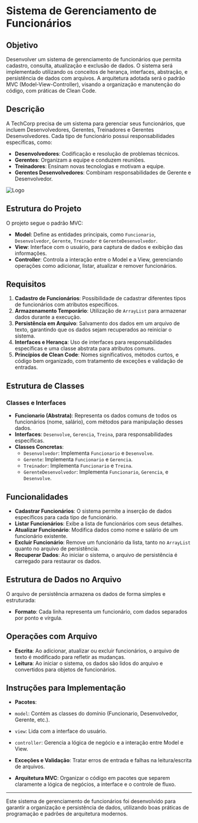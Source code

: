 # Sistema de Gerenciamento de Funcionários

## Objetivo

Desenvolver um sistema de gerenciamento de funcionários que permita cadastro, consulta, atualização e exclusão de dados. O sistema será implementado utilizando os conceitos de herança, interfaces, abstração, e persistência de dados com arquivos. A arquitetura adotada será o padrão MVC (Model-View-Controller), visando a organização e manutenção do código, com práticas de Clean Code.

## Descrição

A TechCorp precisa de um sistema para gerenciar seus funcionários, que incluem Desenvolvedores, Gerentes, Treinadores e Gerentes Desenvolvedores. Cada tipo de funcionário possui responsabilidades específicas, como:

- **Desenvolvedores**: Codificação e resolução de problemas técnicos.
- **Gerentes**: Organizam a equipe e conduzem reuniões.
- **Treinadores**: Ensinam novas tecnologias e motivam a equipe.
- **Gerentes Desenvolvedores**: Combinam responsabilidades de Gerente e Desenvolvedor.

![Logo](https://github.com/bercezar/AppsJava/blob/main/src/edu/techCorp/Captura%20de%20tela%202024-11-25%20213447.png)

## Estrutura do Projeto

O projeto segue o padrão MVC:

- **Model**: Define as entidades principais, como `Funcionario`, `Desenvolvedor`, `Gerente`, `Treinador` e `GerenteDesenvolvedor`.
- **View**: Interface com o usuário, para captura de dados e exibição das informações.
- **Controller**: Controla a interação entre o Model e a View, gerenciando operações como adicionar, listar, atualizar e remover funcionários.

## Requisitos

1. **Cadastro de Funcionários**: Possibilidade de cadastrar diferentes tipos de funcionários com atributos específicos.
2. **Armazenamento Temporário**: Utilização de `ArrayList` para armazenar dados durante a execução.
3. **Persistência em Arquivo**: Salvamento dos dados em um arquivo de texto, garantindo que os dados sejam recuperados ao reiniciar o sistema.
4. **Interfaces e Herança**: Uso de interfaces para responsabilidades específicas e uma classe abstrata para atributos comuns.
5. **Princípios de Clean Code**: Nomes significativos, métodos curtos, e código bem organizado, com tratamento de exceções e validação de entradas.

## Estrutura de Classes

### Classes e Interfaces

- **Funcionario (Abstrata)**: Representa os dados comuns de todos os funcionários (nome, salário), com métodos para manipulação desses dados.
- **Interfaces**: `Desenvolve`, `Gerencia`, `Treina`, para responsabilidades específicas.
- **Classes Concretas**:
  - `Desenvolvedor`: Implementa `Funcionario` e `Desenvolve`.
  - `Gerente`: Implementa `Funcionario` e `Gerencia`.
  - `Treinador`: Implementa `Funcionario` e `Treina`.
  - `GerenteDesenvolvedor`: Implementa `Funcionario`, `Gerencia`, e `Desenvolve`.

## Funcionalidades

- **Cadastrar Funcionários**: O sistema permite a inserção de dados específicos para cada tipo de funcionário.
- **Listar Funcionários**: Exibe a lista de funcionários com seus detalhes.
- **Atualizar Funcionário**: Modifica dados como nome e salário de um funcionário existente.
- **Excluir Funcionário**: Remove um funcionário da lista, tanto no `ArrayList` quanto no arquivo de persistência.
- **Recuperar Dados**: Ao iniciar o sistema, o arquivo de persistência é carregado para restaurar os dados.

## Estrutura de Dados no Arquivo

O arquivo de persistência armazena os dados de forma simples e estruturada:

- **Formato**: Cada linha representa um funcionário, com dados separados por ponto e vírgula.

## Operações com Arquivo

- **Escrita**: Ao adicionar, atualizar ou excluir funcionários, o arquivo de texto é modificado para refletir as mudanças.
- **Leitura**: Ao iniciar o sistema, os dados são lidos do arquivo e convertidos para objetos de funcionários.

## Instruções para Implementação

- **Pacotes**:
- `model`: Contém as classes do domínio (Funcionario, Desenvolvedor, Gerente, etc.).
- `view`: Lida com a interface do usuário.
- `controller`: Gerencia a lógica de negócio e a interação entre Model e View.

- **Exceções e Validação**: Tratar erros de entrada e falhas na leitura/escrita de arquivos.
- **Arquitetura MVC**: Organizar o código em pacotes que separem claramente a lógica de negócios, a interface e o controle de fluxo.

---

Este sistema de gerenciamento de funcionários foi desenvolvido para garantir a organização e persistência de dados, utilizando boas práticas de programação e padrões de arquitetura modernos.
